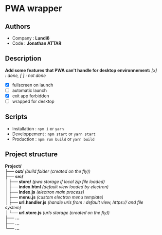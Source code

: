 # PWA wrapper

## Authors

- Company : **Lundi8**
- Code : **Jonathan ATTAR**

## Description

**Add some features that PWA can't handle for desktop environnement:**
_[x] : done, [ ] : not done_

- [x] fullscreen on launch
- [ ] automatic launch
- [x] exit app forbidden
- [ ] wrapped for desktop

## Scripts

- Installation : `npm i` or `yarn`
- Developpement : `npm start` or `yarn start`
- Production : `npm run build` or `yarn build`

## Project structure

**Project/**  
 **├── out/** _(build folder (created on the fly))_  
 **├── src/**  
 **│ ├── store/** _(pwa storage if local zip file loaded)_  
 **│ ├── index.html** _(default view loaded by electron)_  
 **│ ├── index.js** _(electron main process)_  
 **│ ├── menu.js** _(custom electron menu template)_  
 **│ ├── url.handler.js** _(handle urls from : default view, https:// and file system)_  
 **│ └── url.store.js** _(urls storage (created on the fly))_  
 **├── ...**  
 **├── ...**  
 **└── ...**
